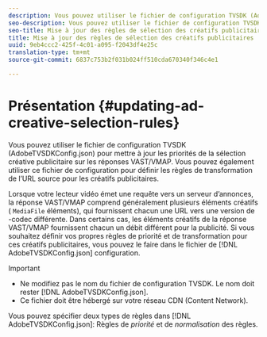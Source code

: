 ```yaml
---
description: Vous pouvez utiliser le fichier de configuration TVSDK (AdobeTVSDKConfig.json) pour mettre à jour les priorités de la sélection créative publicitaire sur les réponses VAST/VMAP. Vous pouvez également utiliser ce fichier de configuration pour définir les règles de transformation de l’URL source pour les créatifs publicitaires.
seo-description: Vous pouvez utiliser le fichier de configuration TVSDK (AdobeTVSDKConfig.json) pour mettre à jour les priorités de la sélection créative publicitaire sur les réponses VAST/VMAP. Vous pouvez également utiliser ce fichier de configuration pour définir les règles de transformation de l’URL source pour les créatifs publicitaires.
seo-title: Mise à jour des règles de sélection des créatifs publicitaires
title: Mise à jour des règles de sélection des créatifs publicitaires
uuid: 9eb4ccc2-425f-4c01-a095-f2043df4e25c
translation-type: tm+mt
source-git-commit: 6837c753b2f031b024ff510cda670340f346c4e1

---
```



# Présentation {#updating-ad-creative-selection-rules}

Vous pouvez utiliser le fichier de configuration TVSDK (AdobeTVSDKConfig.json) pour mettre à jour les priorités de la sélection créative publicitaire sur les réponses VAST/VMAP. Vous pouvez également utiliser ce fichier de configuration pour définir les règles de transformation de l’URL source pour les créatifs publicitaires.

Lorsque votre lecteur vidéo émet une requête vers un serveur d’annonces, la réponse VAST/VMAP comprend généralement plusieurs éléments créatifs ( `MediaFile` éléments), qui fournissent chacun une URL vers une version de -codec différente. Dans certains cas, les éléments créatifs de la réponse VAST/VMAP fournissent chacun un débit différent pour la publicité. Si vous souhaitez définir vos propres règles de priorité et de transformation pour ces créatifs publicitaires, vous pouvez le faire dans le fichier de [!DNL AdobeTVSDKConfig.json] configuration.

>[!IMPORTANT]
>
>* Ne modifiez pas le nom du fichier de configuration TVSDK. Le nom doit rester [!DNL AdobeTVSDKConfig.json].
>* Ce fichier doit être hébergé sur votre réseau CDN (Content Network).
>



Vous pouvez spécifier deux types de règles dans [!DNL AdobeTVSDKConfig.json]: Règles de *priorité* et de *normalisation* des règles.
